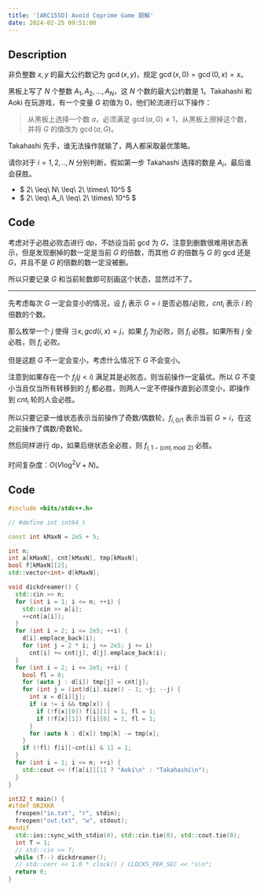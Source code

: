 ```yaml
---
title: '[ARC155D] Avoid Coprime Game 题解'
date: 2024-02-25 09:51:00
---
```


## Description

非负整数 $x,y$ 的最大公约数记为 $\gcd(x,y)$，规定 $\gcd(x,0)=\gcd(0,x)=x$。

黑板上写了 $N$ 个整数 $A_1,A_2,...,A_N$，这 $N$ 个数的最大公约数是 $1$。Takahashi 和 Aoki 在玩游戏，有一个变量 $G$ 初值为 $0$，他们轮流进行以下操作：

> 从黑板上选择一个数 $a$，必须满足 $\gcd(a,G)\ne 1$，从黑板上擦掉这个数，并将 $G$ 的值改为 $\gcd(a,G)$。

Takahashi 先手，谁无法操作就输了，两人都采取最优策略。

请你对于 $i=1,2,..,N$ 分别判断，假如第一步 Takahashi 选择的数是 $A_i$，最后谁会获胜。

- $ 2\ \leq\ N\ \leq\ 2\ \times\ 10^5 $
- $ 2\ \leq\ A_i\ \leq\ 2\ \times\ 10^5 $

## Code

考虑对于必胜必败态进行 dp，不妨设当前 gcd 为 $G$，注意到删数很难用状态表示，但是发现删掉的数一定是当前 $G$ 的倍数，而其他 $G$ 的倍数与 $G$ 的 gcd 还是 $G$，并且不是 $G$ 的倍数的数一定没被删。

所以只要记录 $G$ 和当前轮数即可刻画这个状态，显然过不了。

---

先考虑每次 $G$ 一定会变小的情况，设 $f_i$ 表示 $G=i$ 是否必胜/必败，$cnt_i$ 表示 $i$ 的倍数的个数。

那么枚举一个 $j$ 使得 $\exists x,gcd(i,x)=j$，如果 $f_j$ 为必败，则 $f_i$ 必胜。如果所有 $j$ 全必胜，则 $f_i$ 必败。

但是这题 $G$ 不一定会变小，考虑什么情况下 $G$ 不会变小。

注意到如果存在一个 $f_j(j<i)$ 满足其是必败态，则当前操作一定最优。所以 $G$ 不变小当且仅当所有转移到的 $f_j$ 都必胜，则两人一定不停操作直到必须变小，即操作到 $cnt_i$ 轮的人会必胜。

所以只要记录一维状态表示当前操作了奇数/偶数轮，$f_{i,0/1}$ 表示当前 $G=i$，在这之前操作了偶数/奇数轮。

然后同样进行 dp，如果后继状态全必胜，则 $f_{i,1-(cnt_i\bmod 2)}$ 必胜。

时间复杂度：$O(V\log^2 V+N)$。

## Code

```cpp
#include <bits/stdc++.h>

// #define int int64_t

const int kMaxN = 2e5 + 5;

int n;
int a[kMaxN], cnt[kMaxN], tmp[kMaxN];
bool f[kMaxN][2];
std::vector<int> d[kMaxN];

void dickdreamer() {
  std::cin >> n;
  for (int i = 1; i <= n; ++i) {
    std::cin >> a[i];
    ++cnt[a[i]];
  }
  for (int i = 2; i <= 2e5; ++i) {
    d[i].emplace_back(i);
    for (int j = 2 * i; j <= 2e5; j += i)
      cnt[i] += cnt[j], d[j].emplace_back(i);
  }
  for (int i = 2; i <= 2e5; ++i) {
    bool fl = 0;
    for (auto j : d[i]) tmp[j] = cnt[j];
    for (int j = (int)d[i].size() - 1; ~j; --j) {
      int x = d[i][j];
      if (x != i && tmp[x]) {
        if (!f[x][0]) f[i][1] = 1, fl = 1;
        if (!f[x][1]) f[i][0] = 1, fl = 1;
      }
      for (auto k : d[x]) tmp[k] -= tmp[x];
    }
    if (!fl) f[i][~cnt[i] & 1] = 1;
  }
  for (int i = 1; i <= n; ++i) {
    std::cout << (f[a[i]][1] ? "Aoki\n" : "Takahashi\n");
  }
}

int32_t main() {
#ifdef ORZXKR
  freopen("in.txt", "r", stdin);
  freopen("out.txt", "w", stdout);
#endif
  std::ios::sync_with_stdio(0), std::cin.tie(0), std::cout.tie(0);
  int T = 1;
  // std::cin >> T;
  while (T--) dickdreamer();
  // std::cerr << 1.0 * clock() / CLOCKS_PER_SEC << "s\n";
  return 0;
}
```